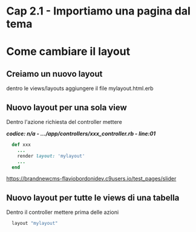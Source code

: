 # <a name="top"></a> Cap 2.1 - Importiamo una pagina dal tema

# Come cambiare il layout




## Creiamo un nuovo layout

dentro le views/layouts aggiungere il file mylayout.html.erb




## Nuovo layout per una sola view

Dentro l'azione richiesta del controller mettere 

***codice: n/a - .../app/controllers/xxx_controller.rb - line:01***

```ruby
  def xxx
    ...
    render layout: 'mylayout'
    ...
  end
```

https://brandnewcms-flaviobordonidev.c9users.io/test_pages/slider




## Nuovo layout per tutte le views di una tabella


Dentro il controller mettere prima delle azioni

```ruby  
  layout "mylayout"
```
